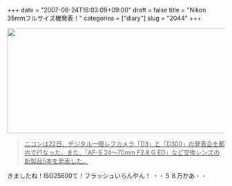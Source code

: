 +++
date = "2007-08-24T16:03:09+09:00"
draft = false
title = "Nikon 35mmフルサイズ機発表！"
categories = ["diary"]
slug = "2044"
+++

<a href="http://dc.watch.impress.co.jp/cda/dslr/2007/08/23/6885.html" target="_blank"><img src="http://ieiriblog.img.jugem.jp/20070824_344179.jpg" width="533" height="244" alt="" class="pict" />
<blockquote>ニコンは22日、デジタル一眼レフカメラ「D3」と「D300」の発表会を都内で行なった。また、「AF-S 24～70mm F2.8 G ED」など交換レンズの新製品5本を発表した。 </blockquote></a>
きましたね！ISO25600て！フラッシュいらんやん！
・・５８万かあ・・

